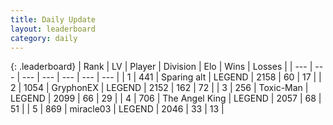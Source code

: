```yaml
---
title: Daily Update
layout: leaderboard
category: daily
---
```


{: .leaderboard}
| Rank | LV | Player | Division | Elo | Wins | Losses |
| --- | --- | --- | --- | --- | --- | --- |
| <span data-change="0">1</span> | 441 | <span title="ID: 382502">Sparing alt</span> | LEGEND | <span data-change="5">2158</span> | <span data-change="1">60</span> | <span data-change="0">17</span> |
| <span data-change="0">2</span> | 1054 | <span title="ID: 315148">GryphonEX</span> | LEGEND | <span data-change="13">2152</span> | <span data-change="5">162</span> | <span data-change="1">72</span> |
| <span data-change="9">3</span> | 256 | <span title="ID: 521263">Toxic-Man</span> | LEGEND | <span data-change="86">2099</span> | <span data-change="17">66</span> | <span data-change="2">29</span> |
| <span data-change="59">4</span> | 706 | <span title="ID: 547162">The Angel King</span> | LEGEND | <span data-change="132">2057</span> | <span data-change="23">68</span> | <span data-change="9">51</span> |
| <span data-change="-2">5</span> | 869 | <span title="ID: 416373">miracle03</span> | LEGEND | <span data-change="0">2046</span> | <span data-change="0">33</span> | <span data-change="0">13</span> |
